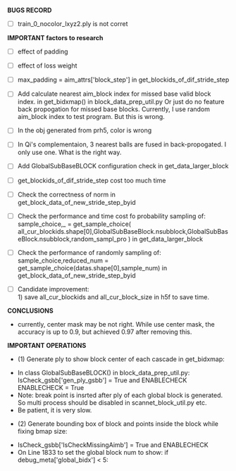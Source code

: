 
**BUGS RECORD**
- [ ] train_0_nocolor_lxyz2.ply is not corret

**IMPORTANT factors to research**
- [ ] effect of padding
- [ ] effect of loss weight
- [ ] max_padding = aim_attrs['block_step'] in get_blockids_of_dif_stride_step
- [ ] Add calculate nearest aim_block index for missed base valid block index. in get_bidxmap() in block_data_prep_util.py
      Or just do no feature back propogation for missed base blocks. Currently, I use random aim_block index to test program. But this is wrong.
- [ ] In the obj generated from prh5, color is wrong

- [ ] In Qi's complementaion, 3 nearest balls are fused in back-propogated. I only use one. What is the right way.
- [ ] Add GlobalSubBaseBLOCK configuration check in get_data_larger_block
- [ ] get_blockids_of_dif_stride_step cost too much time
- [ ] Check the correctness of norm in get_block_data_of_new_stride_step_byid
- [ ] Check the performance and time cost fo probability sampling of:
	 sample_choice,_ = get_sample_choice( all_cur_blockids.shape[0],GlobalSubBaseBlock.nsubblock,GlobalSubBaseBlock.nsubblock,random_sampl_pro )
	 in get_data_larger_block
- [ ] Check the performance of randomly sampling of:
	sample_choice,reduced_num = get_sample_choice(datas.shape[0],sample_num) in
	get_block_data_of_new_stride_step_byid
- [ ] Candidate improvement:                                                 
           1) save all_cur_blockids and all_cur_block_size in h5f to save time.

**CONCLUSIONS**
- currently, center mask may be not right. While use center mask, the accuracy is up to 0.9, but achieved 0.97 after removing this.

**IMPORTANT OPERATIONS**
* (1) Generate ply to show block center of each cascade  in get_bidxmap:
- In class GlobalSubBaseBLOCK() in block_data_prep_util.py:
	IsCheck_gsbb['gen_ply_gsbb'] = True and ENABLECHECK
	ENABLECHECK  = True
- Note: break point is insrted after ply of each global block is generated. So multi process should be disabled in scannet_block_util.py etc.
- Be patient, it is very slow.
* (2) Generate bounding box of block and points inside the block while fixing bmap size:
- IsCheck_gsbb['IsCheckMissingAimb'] = True and ENABLECHECK
- On Line 1833 to set the global block num to show:
	if debug_meta['global_bidx'] < 5:
